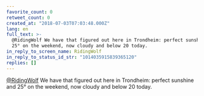 ```yaml
---
favorite_count: 0
retweet_count: 0
created_at: "2018-07-03T07:03:48.000Z"
lang: en
full_text: >-
  @RidingWolf We have that figured out here in Trondheim: perfect sunshine and
  25° on the weekend, now cloudy and below 20 today.
in_reply_to_screen_name: RidingWolf
in_reply_to_status_id_str: "1014035915839365120"
replies: []
---
```


[@RidingWolf](https://twitter.com/RidingWolf) We have that figured out here in
Trondheim: perfect sunshine and 25° on the weekend, now cloudy and below 20
today.
